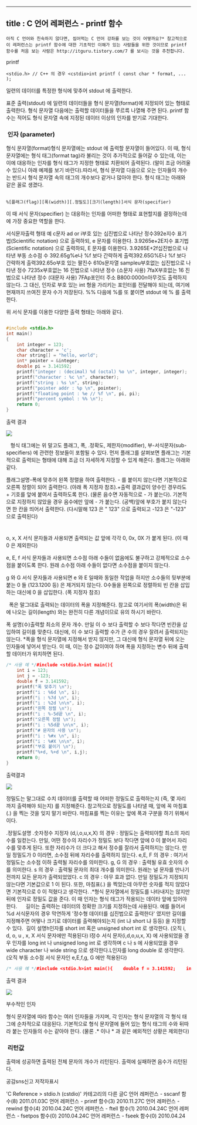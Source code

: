 ----------------
title : C 언어 레퍼런스 - printf 함수
--------------





```warning
아직 C 언어와 친숙하지 않다면, 씹어먹는 C 언어 강좌를 보는 것이 어떻까요?* 참고적으로 이 레퍼런스는 printf 함수에 대한 기초적인 이해가 있는 사람들을 위한 것이므로 printf 함수를 처음 보는 사람은 http://itguru.tistory.com/7 를 보시는 것을 추천합니다.
```






printf 



```info
<stdio.h> // C++ 의 경우 <cstdio>int printf ( const char * format, ... );
```



일련의 데이터를 특정한 형식에 맞추어 stdout 에 출력한다.



표준 출력(stdout) 에 일련의 데이터들을 형식 문자열(format)에 지정되어 있는 형태로 출력한다. 형식 문자열 다음에는 출력할 데이터들을 쭈르륵 나열해 주면 된다. printf 함수는 적어도 형식 문자열 속에 지정된 데이터 이상의 인자를 받기로 기대한다.  



###  인자 (parameter)


형식 문자열(format)형식 문자열에는 stdout 에 출력할 문자열이 들어있다. 이 때, 형식 문자열에는 형식 태그(format tag)라 불리는 것이 추가적으로 들어갈 수 있는데, 이는 이에 대응하는 인자를 형식 태그가 지정한 형태로 치환되어 출력된다. (말이 조금 어려울 수 있으니 아래 예제를 보기 바란다).따라서, 형식 문자열 다음으로 오는 인자들의 개수는 반드시 형식 문자열 속의 태그의 개수보다 같거나 많아야 한다. 
형식 태그는 아래와 같은 꼴로 생겼다. 

```info

%[플래그(flag)][폭(width)][.정밀도][크기(length)]서식 문자(specifier)
```

이 때 서식 문자(specifier) 는 대응하는 인자를 어떠한 형태로 표현할지를 결정하는데에 가장 중요한 역할을 한다. 

서식문자출력 형태
예
c문자
ad or i부호 있는 십진법으로 나타난 정수392e지수 표기법(Scientific notation) 으로 출력하되, e 문자를 이용한다. 
3.9265e+2E지수 표기법(Scientific notation) 으로 출력하되, E 문자를 이용한다. 3.9265E+2f십진법으로 나타낸 부동 소수점 수
392.65g%e나 %f 보다 간략하게 출력392.65G%E나 %f 보다 간략하게 출력392.65o부호 있는 팔진수
610s문자열
sampleu부호없는 십진법으로 나타낸 정수
7235x부호없는 16 진법으로 나타낸 정수 (소문자 사용)
7faX부호없는 16 진법으로 나타낸 정수 (대문자 사용)
7FAp포인터 주소
B800:0000n아무것도 출력하지 않는다. 그 대신, 인자로 부호 있는 int 형을 가리키는 포인터를 전달해야 되는데, 여기에 현재까지 쓰여진 문자 수가 저장된다.
%% 다음에 %를 또 붙이면 stdout 에 % 를 출력한다. 

위 서식 문자를 이용한 다양한 출력 형태는 아래와 같다.
```cpp

#include <stdio.h>
int main()
{
    int integer = 123;
    char character = 'c';
    char string[] = "hello, world";
    int* pointer = &integer;
    double pi = 3.141592;
    printf("integer : (decimal) %d (octal) %o \n", integer, integer);
    printf("character : %c \n", character);
    printf("string : %s \n", string);
    printf("pointer addr : %p \n", pointer);
    printf("floating point : %e // %f \n", pi, pi);
    printf("percent symbol : %% \n");
    return 0;
} 
```

출력 결과

![](http://img1.daumcdn.net/thumb/R1920x0/?fname=http%3A%2F%2Fcfile28.uf.tistory.com%2Fimage%2F2049BB054B5DA6D6012A5A)


  
형식 태그에는 위 말고도 플래그, 폭, .정확도, 제한자(modifier), 부-서식문자(sub-specifiers) 에 관련한 정보들이 포함될 수 있다. 먼저 플래그를 살펴보면 플래그는 기본적으로 출력되는 형태에 대해 조금 더 자세하게 지정할 수 있게 해준다. 플래그는 아래와 같다. 

플래그설명-폭에 맞추어 왼쪽 정렬을 하여 출력한다. - 를 붙이지 않는다면 기본적으로 오른쪽 정렬이 되어 출력한다. (아래 폭 지정자 참조).+출력 결과값이 양수인 경우라도 + 기호를 앞에 붙여서 출력하도록 한다. (물론 음수면 자동적으로 - 가 붙는다). 기본적으로 지정하지 않았을 경우 음수에만 앞에 - 가 붙는다. (공백)앞에 부호가 붙지 않는다면 한 칸을 띄어서 출력한다. (다시말해 123 은 " 123" 으로 출력되고 -123 은 "-123" 으로 출력된다)
#

o, x, X 서식 문자들과 사용되면 출력되는 값 앞에 각각 0, 0x, 0X 가 붙게 된다. (이 때 0 은 제외한다)

e, E, f 서식 문자들과 사용되면 소수점 아래 수들이 없음에도 불구하고 강제적으로 소수점을 붙이도록 한다. 원래 소수점 아래 수들이 없다면 소수점을 붙이지 않는다. 

g 와 G 서식 문자들과 사용되면 e 와 E 일때와 동일한 작업을 하지만 소수들의 뒷부분에 붙는 0 들 (123.1200 등) 은 제거되지 않는다. 0수들을 왼쪽으로 정렬하되 빈 칸을 삽입하는 대신에 0 을 삽입한다. (폭 지정자 참조)

  폭은 말그대로 출력되는 데이터의 폭을 지정해준다. 참고로 여기서의 폭(width)은 뒤에 나오는 길이(length) 와는 완전히 다른 개념이므로 유의 하시기 바란다. 

폭
설명(수)출력할 최소의 문자 개수. 만일 이 수 보다 출력할 수 보다 작다면 빈칸을 삽입하여 길이를 맞춘다. 대신에, 이 수 보다 출력할 수가 큰 수의 경우 잘려서 출력되지는 않는다. 
*폭을 형식 문자열에 지정해서 받지 않지만, 그 대신에 형식 문자열 뒤에 오는 인자들에 넣어서 받는다. 이 때, 이는 정수 값이여야 하며 폭을 지정하는 변수 뒤에 출력할 데이터가 위치하면 된다. 

```cpp
/* 사용 예 */#include <stdio.h>int main(){
    int i = 123;
    int j = -123;
    double f = 3.141592;
    printf("폭 맞추기 \n");
    printf("i : %6d \n", i);
    printf("i : %7d \n", i);
    printf("i : %2d \n\n", i);
    printf("왼쪽 정렬 \n");
    printf("i : %-5d끝 \n", i);
    printf("오른쪽 정렬 \n");
    printf("i : %5d끝 \n\n", i);
    printf("# 문자의 사용 \n");
    printf("i : %#x \n", i);
    printf("i : %#X \n\n", i);
    printf("부호 붙이기 \n");
    printf("%+d, %+d \n", i,j);
    return 0;
} 
```

출력결과

![](http://img1.daumcdn.net/thumb/R1920x0/?fname=http%3A%2F%2Fcfile3.uf.tistory.com%2Fimage%2F18555A374CE4EDDE0AC611)


정밀도는 말그대로 수치 데이터를 출력할 때 어떠한 정밀도로 출력하는지 (즉, 몇 자리 까지 출력해야 되는지) 를 지정해준다. 참고적으로 정밀도를 나타낼 때, 앞에 꼭 마침표(.) 을 찍는 것을 잊지 말기 바란다. 마침표를 찍는 이유는 앞에 폭과 구분을 하기 위해서 이다. 

.정밀도설명
.숫자정수 지정자 (d,i,o,u,x,X) 의 경우 : 정밀도는 출력되야할 최소의 자리수를 일컫는다. 만일, 어떤 정수의 자리수가 정밀도 보다 작다면 앞에 0 이 붙어서 자리수를 맞추게 된다. 또한 자리수가 더 크다고 해서 정수를 잘라서 출력하지는 않는다. 만일 정밀도가 0 이라면, 소수점 뒤에 자리수를 출력하지 않는다.
e,E, F 의 경우 : 여기서 정밀도는 소수점 이하 출력될 자리수를 의미한다. 
g, G 의 경우 : 출력될 유효 숫자의 수를 의미한다.
s 의 경우 : 출력될 문자의 최대 개수를 의미한다. 원래는 널 문자를 만나기 전까지 모든 문자가 출력되었었다.
c 의 경우 : 아무 효과 없다.
만일 정밀도가 지정되지 않는다면 기본값으로 1 이 된다. 또한, 마침표(.) 을 찍었는데 아무런 숫자를 적지 않았다면 기본적으로 0 이 적혔다고 생각한다. 
.*형식 문자열에서 정밀도를 나타내지는 않지만 뒤에 인자로 정밀도 값을 준다. 이 때 인자는 형식 태그가 적용되는 데이타 앞에 있어야 한다.   
  
길이는 출력하는 데이터의 정확한 크기를 지정하는데 사용된다. 예를 들어서 %d 서식문자의 경우 막연하게 '정수형 데이터를 십진법으로 출력한다' 였지만 길이를 지정해주면 어떻나 크기로 데이터를 출력해야되는지 (int 냐 short 냐 등등) 을 지정할 수 있다. 
길이
설명h인자를 short int 혹은 unsigned short int 로 생각한다. (오직 i, d, o, u , x, X 서식 문자에만 적용된다)
l정수 서식 문자(i,d,o,u,x, X) 에 사용되었을 경우 인자를 long int 나 unsigned long int 로 생각하며 c 나 s 에 사용되었을 경우 wide character 나 wide string 으로 생각한다.L인자를 long double 로 생각한다. (오직 부동 소수점 서식 문자인 e,E,f,g, G 에만 적용된다)
```cpp
/* 사용 예 */#include <stdio.h>int main(){    double f = 3.141592;    int i = 12345;    printf("f : %.3f \n", f);    printf("i : %.10d \n", i);    return 0;} 
```

출력 결과


![](http://img1.daumcdn.net/thumb/R1920x0/?fname=http%3A%2F%2Fcfile9.uf.tistory.com%2Fimage%2F135054234B5DB76133E080)

부수적인 인자


형식 문자열에 따라 함수는 여러 인자들을 가지며, 각 인자는 형식 문자열의 각 형식 태그에 순차적으로 대응된다. 기본적으로 형식 문자열에 들어 있는 형식 태그의 수와 뒤따라 붙는 인자들의 수는 같아야 한다. (물론 .* 이나 * 과 같은 예외적인 상황은 제외한다) 



###  리턴값




출력에 성공하면 출력된 전체 문자의 개수가 리턴된다. 출력에 실패하면 음수가 리턴된다. 





공감sns신고
저작자표시

'C Reference > stdio.h (cstdio)' 카테고리의 다른 글C 언어 레퍼런스 - sscanf 함수(8)
2011.01.03C 언어 레퍼런스 - printf 함수(3)
2010.11.27C 언어 레퍼런스 - rewind 함수(4)
2010.04.24C 언어 레퍼런스 - ftell 함수(1)
2010.04.24C 언어 레퍼런스 - fsetpos 함수(0)
2010.04.24C 언어 레퍼런스 - fseek 함수(0)
2010.04.24

